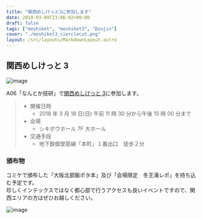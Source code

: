 ```yaml
---
title: "関西めしけっと3に参加します"
date: 2018-03-09T23:06:02+09:00
draft: false
tags: ["meshiket", "meshiket3", "Doujin"]
cover: "./meshiket3_cierclecut.png"
layout: /src/layouts/MarkdownLayout.astro
---
```


## 関西めしけっと 3

![image](/images/meshiket/meshiket3_cierclecut.png)

A06「なんとか技研」で[関西めしけっと 3](http://meshiket.dojin.com/sanka)に参加します。

> - 開催日時
>   - 2018 年 3 月 18 日(日) 午前 11 時 30 分から午後 15 時 00 分まで
> - 会場
>   - シキボウホール 7F 大ホール
> - 交通手段
>   - 地下鉄御堂筋線「本町」１番出口　徒歩２分

### 頒布物

コミケで頒布した「大阪北部飯ポタ本」及び「会場限定　冬王滝レポ」を持ち込む予定です。\
珍しくインテックスではなく都心部で行うアクセスも良いイベントですので、関西エリアの方はぜひお越しください。

![image](./img/C93/c93_sample03.jpg)
